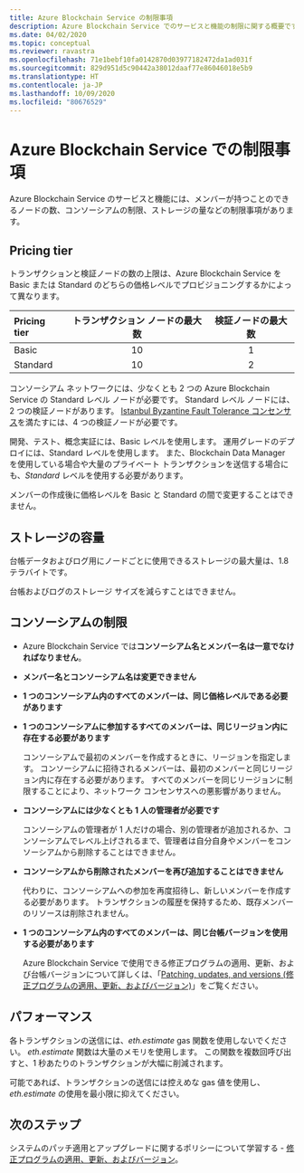 ```yaml
---
title: Azure Blockchain Service の制限事項
description: Azure Blockchain Service でのサービスと機能の制限に関する概要です
ms.date: 04/02/2020
ms.topic: conceptual
ms.reviewer: ravastra
ms.openlocfilehash: 71e1bebf10fa0142870d03977182472da1ad031f
ms.sourcegitcommit: 829d951d5c90442a38012daaf77e86046018e5b9
ms.translationtype: HT
ms.contentlocale: ja-JP
ms.lasthandoff: 10/09/2020
ms.locfileid: "80676529"
---
```

# <a name="limits-in-azure-blockchain-service"></a>Azure Blockchain Service での制限事項

Azure Blockchain Service のサービスと機能には、メンバーが持つことのできるノードの数、コンソーシアムの制限、ストレージの量などの制限事項があります。

## <a name="pricing-tier"></a>Pricing tier

トランザクションと検証ノードの数の上限は、Azure Blockchain Service を Basic または Standard のどちらの価格レベルでプロビジョニングするかによって異なります。

| Pricing tier | トランザクション ノードの最大数 | 検証ノードの最大数 |
|:---|:---:|:---:|
| Basic | 10 | 1 |
| Standard | 10 | 2 |

コンソーシアム ネットワークには、少なくとも 2 つの Azure Blockchain Service の Standard レベル ノードが必要です。 Standard レベル ノードには、2 つの検証ノードがあります。 [Istanbul Byzantine Fault Tolerance コンセンサス](https://github.com/jpmorganchase/quorum/wiki/Quorum-Consensus)を満たすには、4 つの検証ノードが必要です。

開発、テスト、概念実証には、Basic レベルを使用します。 運用グレードのデプロイには、Standard レベルを使用します。 また、Blockchain Data Manager を使用している場合や大量のプライベート トランザクションを送信する場合にも、*Standard* レベルを使用する必要があります。

メンバーの作成後に価格レベルを Basic と Standard の間で変更することはできません。

## <a name="storage-capacity"></a>ストレージの容量

台帳データおよびログ用にノードごとに使用できるストレージの最大量は、1.8 テラバイトです。

台帳およびログのストレージ サイズを減らすことはできません。
## <a name="consortium-limits"></a>コンソーシアムの制限

* Azure Blockchain Service では**コンソーシアム名とメンバー名は一意でなければなりません**。

* **メンバー名とコンソーシアム名は変更できません**

* **1 つのコンソーシアム内のすべてのメンバーは、同じ価格レベルである必要があります**

* **1 つのコンソーシアムに参加するすべてのメンバーは、同じリージョン内に存在する必要があります**

    コンソーシアムで最初のメンバーを作成するときに、リージョンを指定します。 コンソーシアムに招待されるメンバーは、最初のメンバーと同じリージョン内に存在する必要があります。 すべてのメンバーを同じリージョンに制限することにより、ネットワーク コンセンサスへの悪影響がありません。

* **コンソーシアムには少なくとも 1 人の管理者が必要です**

    コンソーシアムの管理者が 1 人だけの場合、別の管理者が追加されるか、コンソーシアムでレベル上げされるまで、管理者は自分自身やメンバーをコンソーシアムから削除することはできません。

* **コンソーシアムから削除されたメンバーを再び追加することはできません**

    代わりに、コンソーシアムへの参加を再度招待し、新しいメンバーを作成する必要があります。 トランザクションの履歴を保持するため、既存メンバーのリソースは削除されません。

* **1 つのコンソーシアム内のすべてのメンバーは、同じ台帳バージョンを使用する必要があります**

    Azure Blockchain Service で使用できる修正プログラムの適用、更新、および台帳バージョンについて詳しくは、「[Patching, updates, and versions (修正プログラムの適用、更新、およびバージョン)](ledger-versions.md)」をご覧ください。

## <a name="performance"></a>パフォーマンス

各トランザクションの送信には、*eth.estimate* gas 関数を使用しないでください。 *eth.estimate* 関数は大量のメモリを使用します。 この関数を複数回呼び出すと、1 秒あたりのトランザクションが大幅に削減されます。

可能であれば、トランザクションの送信には控えめな gas 値を使用し、*eth.estimate* の使用を最小限に抑えてください。

## <a name="next-steps"></a>次のステップ

システムのパッチ適用とアップグレードに関するポリシーについて学習する - [修正プログラムの適用、更新、およびバージョン](ledger-versions.md)。
